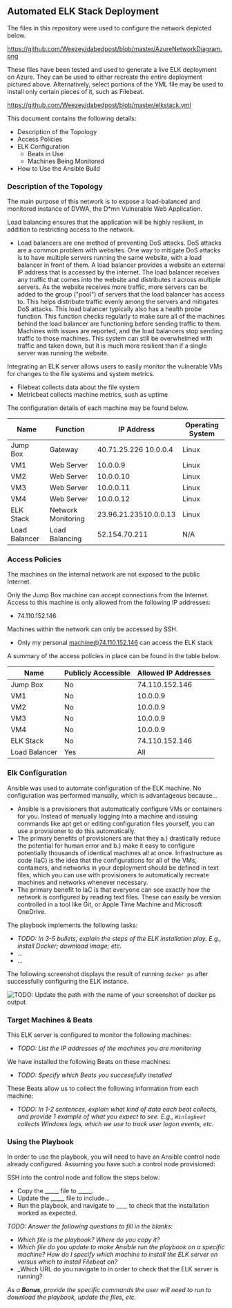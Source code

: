 ## Automated ELK Stack Deployment

The files in this repository were used to configure the network depicted below.

https://github.com/Weezey/dabedpost/blob/master/AzureNetworkDiagram.png

These files have been tested and used to generate a live ELK deployment on Azure. They can be used to either recreate the entire deployment pictured above. Alternatively, select portions of the YML file may be used to install only certain pieces of it, such as Filebeat.

https://github.com/Weezey/dabedpost/blob/master/elkstack.yml

This document contains the following details:
- Description of the Topology
- Access Policies
- ELK Configuration
  - Beats in Use
  - Machines Being Monitored
- How to Use the Ansible Build


### Description of the Topology

The main purpose of this network is to expose a load-balanced and monitored instance of DVWA, the D*mn Vulnerable Web Application.

Load balancing ensures that the application will be highly resilient, in addition to restricting access to the network.

- Load balancers are one method of preventing DoS attacks. DoS attacks are a common problem with websites. One way to mitigate DoS attacks is to have multiple servers running the same website, with a load balancer in front of them. A load balancer provides a website an external IP address that is accessed by the internet. The load balancer receives any traffic that comes into the website and distributes it across multiple servers. As the website receives more traffic, more servers can be added to the group ("pool") of servers that the load balancer has access to. This helps distribute traffic evenly among the servers and mitigates DoS attacks. This load balancer typically also has a health probe function. This function checks regularly to make sure all of the machines behind the load balancer are functioning before sending traffic to them. Machines with issues are reported, and the load balancers stop sending traffic to those machines. This system can still be overwhelmed with traffic and taken down, but it is much more resilient than if a single server was running the website.

Integrating an ELK server allows users to easily monitor the vulnerable VMs for changes to the file systems and system metrics.

- Filebeat collects data about the file system
- Metricbeat collects machine metrics, such as uptime

The configuration details of each machine may be found below.

| Name          | Function           | IP Address             | Operating System |
|---------------|--------------------|------------------------|------------------|
| Jump Box      | Gateway            | 40.71.25.226 10.0.0.4  | Linux            |
| VM1           | Web Server         | 10.0.0.9               | Linux            |
| VM2           | Web Server         | 10.0.0.10              | Linux            |
| VM3           | Web Server         | 10.0.0.11              | Linux            |
| VM4           | Web Server         | 10.0.0.12              | Linux            |
| ELK Stack     | Network Monitoring |  23.96.21.23510.0.0.13 | Linux            |
| Load Balancer | Load Balancing     | 52.154.70.211          | N/A              |

### Access Policies

The machines on the internal network are not exposed to the public Internet. 

Only the Jump Box machine can accept connections from the Internet. Access to this machine is only allowed from the following IP addresses:
- 74.110.152.146

Machines within the network can only be accessed by SSH.
- Only my personal machine@74.110.152.146 can access the ELK stack

A summary of the access policies in place can be found in the table below.

| Name          | Publicly Accessible | Allowed IP Addresses |
|---------------|---------------------|----------------------|
| Jump Box      | No                  | 74.110.152.146       |
| VM1           | No                  | 10.0.0.9             |
| VM2           | No                  | 10.0.0.9             |
| VM3           | No                  | 10.0.0.9             |
| VM4           | No                  | 10.0.0.9             |
| ELK Stack     | No                  | 74.110.152.146       |
| Load Balancer | Yes                 | All                  |

### Elk Configuration

Ansible was used to automate configuration of the ELK machine. No configuration was performed manually, which is advantageous because...
- Ansible is a provisioners that automatically configure VMs or containers for you. Instead of manually logging into a machine and issuing commands like apt get or editing configuration files yourself, you can use a provisioner to do this automatically.
- The primary benefits of provisioners are that they a.) drastically reduce the potential for human error and b.) make it easy to configure potentially thousands of identical machines all at once.
Infrastructure as code (IaC) is the idea that the configurations for all of the VMs, containers, and networks in your deployment should be defined in text files, which you can use with provisioners to automatically recreate machines and networks whenever necessary.
- The primary benefit to IaC is that everyone can see exactly how the network is configured by reading text files. These can easily be version controlled in a tool like Git, or Apple Time Machine and Microsoft OneDrive.

The playbook implements the following tasks:
- _TODO: In 3-5 bullets, explain the steps of the ELK installation play. E.g., install Docker; download image; etc._
- ...
- ...

The following screenshot displays the result of running `docker ps` after successfully configuring the ELK instance.

![TODO: Update the path with the name of your screenshot of docker ps output](Images/docker_ps_output.png)

### Target Machines & Beats
This ELK server is configured to monitor the following machines:
- _TODO: List the IP addresses of the machines you are monitoring_

We have installed the following Beats on these machines:
- _TODO: Specify which Beats you successfully installed_

These Beats allow us to collect the following information from each machine:
- _TODO: In 1-2 sentences, explain what kind of data each beat collects, and provide 1 example of what you expect to see. E.g., `Winlogbeat` collects Windows logs, which we use to track user logon events, etc._

### Using the Playbook
In order to use the playbook, you will need to have an Ansible control node already configured. Assuming you have such a control node provisioned: 

SSH into the control node and follow the steps below:
- Copy the _____ file to _____.
- Update the _____ file to include...
- Run the playbook, and navigate to ____ to check that the installation worked as expected.

_TODO: Answer the following questions to fill in the blanks:_
- _Which file is the playbook? Where do you copy it?_
- _Which file do you update to make Ansible run the playbook on a specific machine? How do I specify which machine to install the ELK server on versus which to install Filebeat on?_
- _Which URL do you navigate to in order to check that the ELK server is running?

_As a **Bonus**, provide the specific commands the user will need to run to download the playbook, update the files, etc._
